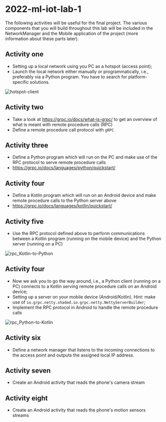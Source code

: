 # 2022-ml-iot-lab-1

The following activities will be useful for the final project. The various components that you will build throughout this lab will be included in the NetworkManager and the Mobile application of the project (more information about these parts later).

## Activity one
* Setting up a local network using you PC as a hotspot (access point);
* Launch the local network either manually or programmatically, i.e., preferably via a Python program. You have to search for platform-specific solutions.

![hotspot-client](https://user-images.githubusercontent.com/8298445/144478047-2818168d-828d-4dd1-84c4-48ac4c8ad5e0.png)


## Activity two
* Take a look at https://grpc.io/docs/what-is-grpc/ to get an overview of what is meant with remote procedure calls (RPC)
* Define a remote procedure call protocol with `gRPC`

## Activity three
* Define a Python program which will run on the PC and make use of the RPC protocol to serve remote procedure calls
* https://grpc.io/docs/languages/python/quickstart/

## Activity four
* Define a Kotlin program which will run on an Android device and make remote procedure calls to the Python server above
* https://grpc.io/docs/languages/kotlin/quickstart/


## Activity five
* Use the RPC protocol defined above to perform communications between a Kotlin program (running on the mobile device) and the Python server (running on a PC)

![rpc_Kotlin-to-Python](https://user-images.githubusercontent.com/8298445/144479920-d239c3bb-4667-4e68-83c0-624bb0b986d6.png)



## Activity four
* Now we ask you to go the way around, i.e., a Python client (running on a PC) connects to a Kotlin serving remote procedure calls on an Android device;
* Setting up a server on your mobile device (Android/Kotlin). Hint: make use of `io.grpc.netty.shaded.io.grpc.netty.NettyServerBuilder`;
* Implement the RPC protocol in Android to handle the remote procedure calls

![rpc_Python-to-Kotlin](https://user-images.githubusercontent.com/8298445/144479951-731a0a52-1723-4c85-bec9-2776e619baa0.png)


## Activity six
* Define a network manager that listens to the incoming connections to the access point and outputs the assigned local IP address.

## Activity seven
* Create an Android activity that reads the phone's camera stream

## Activity eight
* Create an Android activity that reads the phone's motion sensors streams

